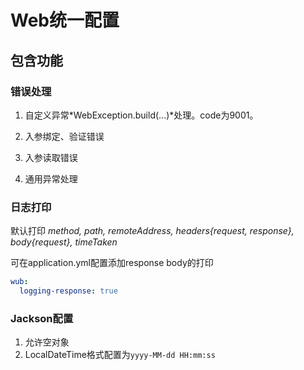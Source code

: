 Web统一配置
==========



## 包含功能

### 错误处理

1. 自定义异常*WebException.build(...)*处理。code为9001。

2. 入参绑定、验证错误

3. 入参读取错误

4. 通用异常处理

### 日志打印

默认打印 *method, path, remoteAddress, headers{request, response}, body{request}, timeTaken*

可在application.yml配置添加response body的打印

```yaml
wub:
  logging-response: true
```

### Jackson配置

1. 允许空对象
2. LocalDateTime格式配置为`yyyy-MM-dd HH:mm:ss`
